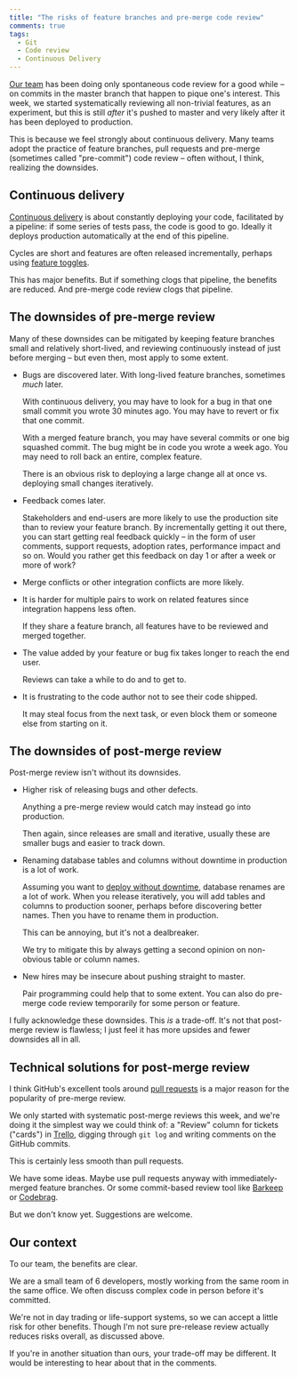 ```yaml
---
title: "The risks of feature branches and pre-merge code review"
comments: true
tags:
  - Git
  - Code review
  - Continuous Delivery
---
```


[Our team](http://barsoom.se) has been doing only spontaneous code review for a good while – on commits in the master branch that happen to pique one's interest. This week, we started systematically reviewing all non-trivial features, as an experiment, but this is still *after* it's pushed to master and very likely after it has been deployed to production.

This is because we feel strongly about continuous delivery. Many teams adopt the practice of feature branches, pull requests and pre-merge (sometimes called "pre-commit") code review – often without, I think, realizing the downsides.


## Continuous delivery

[Continuous delivery](http://en.wikipedia.org/wiki/Continuous_delivery) is about constantly deploying your code, facilitated by a pipeline: if some series of tests pass, the code is good to go. Ideally it deploys production automatically at the end of this pipeline.

Cycles are short and features are often released incrementally, perhaps using [feature toggles](http://en.wikipedia.org/wiki/Feature_toggle).

This has major benefits. But if something clogs that pipeline, the benefits are reduced. And pre-merge code review clogs that pipeline.


## The downsides of pre-merge review

Many of these downsides can be mitigated by keeping feature branches small and relatively short-lived, and reviewing continuously instead of just before merging – but even then, most apply to some extent.

* Bugs are discovered later. With long-lived feature branches, sometimes *much* later.

  With continuous delivery, you may have to look for a bug in that one small commit you wrote 30 minutes ago. You may have to revert or fix that one commit.

  With a merged feature branch, you may have several commits or one big squashed commit. The bug might be in code you wrote a week ago. You may need to roll back an entire, complex feature.

  There is an obvious risk to deploying a large change all at once vs. deploying small changes iteratively.

* Feedback comes later.

  Stakeholders and end-users are more likely to use the production site than to review your feature branch. By incrementally getting it out there, you can start getting real feedback quickly – in the form of user comments, support requests, adoption rates, performance impact and so on. Would you rather get this feedback on day 1 or after a week or more of work?

* Merge conflicts or other integration conflicts are more likely.

* It is harder for multiple pairs to work on related features since integration happens less often.

  If they share a feature branch, all features have to be reviewed and merged together.

* The value added by your feature or bug fix takes longer to reach the end user.

  Reviews can take a while to do and to get to.

* It is frustrating to the code author not to see their code shipped.

  It may steal focus from the next task, or even block them or someone else from starting on it.


## The downsides of post-merge review

Post-merge review isn't without its downsides.

* Higher risk of releasing bugs and other defects.

  Anything a pre-merge review would catch may instead go into production.

  Then again, since releases are small and iterative, usually these are smaller bugs and easier to track down.

* Renaming database tables and columns without downtime in production is a lot of work.

  Assuming you want to [deploy without downtime](https://github.com/barsoom/devbook/tree/master/deploy_without_downtime), database renames are a lot of work. When you release iteratively, you will add tables and columns to production sooner, perhaps before discovering better names. Then you have to rename them in production.

  This can be annoying, but it's not a dealbreaker.

  We try to mitigate this by always getting a second opinion on non-obvious table or column names.

* New hires may be insecure about pushing straight to master.

  Pair programming could help that to some extent. You can also do pre-merge code review temporarily for some person or feature.

I fully acknowledge these downsides. This *is* a trade-off. It's not that post-merge review is flawless; I just feel it has more upsides and fewer downsides all in all.


## Technical solutions for post-merge review

I think GitHub's excellent tools around [pull requests](https://help.github.com/articles/using-pull-requests) is a major reason for the popularity of pre-merge review.

We only started with systematic post-merge reviews this week, and we're doing it the simplest way we could think of: a "Review" column for tickets ("cards") in [Trello](http://trello.com), digging through `git log` and writing comments on the GitHub commits.

This is certainly less smooth than pull requests.

We have some ideas. Maybe use pull requests anyway with immediately-merged feature branches. Or some commit-based review tool like [Barkeep](http://getbarkeep.org/) or [Codebrag](http://codebrag.com).

But we don't know yet. Suggestions are welcome.


## Our context

To our team, the benefits are clear.

We are a small team of 6 developers, mostly working from the same room in the same office. We often discuss complex code in person before it's committed.

We're not in day trading or life-support systems, so we can accept a little risk for other benefits. Though I'm not sure pre-release review actually reduces risks overall, as discussed above.

If you're in another situation than ours, your trade-off may be different. It would be interesting to hear about that in the comments.
